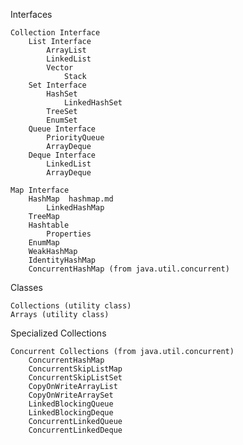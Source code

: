
Interfaces

    Collection Interface
        List Interface
            ArrayList
            LinkedList
            Vector
                Stack
        Set Interface
            HashSet
                LinkedHashSet
            TreeSet
            EnumSet
        Queue Interface
            PriorityQueue
            ArrayDeque
        Deque Interface
            LinkedList
            ArrayDeque

    Map Interface
        HashMap  hashmap.md
            LinkedHashMap
        TreeMap
        Hashtable
            Properties
        EnumMap
        WeakHashMap
        IdentityHashMap
        ConcurrentHashMap (from java.util.concurrent)

Classes

    Collections (utility class)
    Arrays (utility class)

Specialized Collections

    Concurrent Collections (from java.util.concurrent)
        ConcurrentHashMap
        ConcurrentSkipListMap
        ConcurrentSkipListSet
        CopyOnWriteArrayList
        CopyOnWriteArraySet
        LinkedBlockingQueue
        LinkedBlockingDeque
        ConcurrentLinkedQueue
        ConcurrentLinkedDeque

